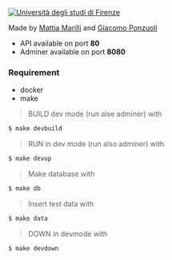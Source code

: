 
[![Università degli studi di Firenze](https://i.imgur.com/1NmBfH0.png)](https://ingegneria.unifi.it)

Made by [Mattia Marilli](https://github.com/mattiamarilli) and [Giacomo Ponzuoli](https://github.com/jackponzo)

 - API available on port **80**
 - Adminer available on port **8080**

### Requirement
 - docker 
 - make

> BUILD dev mode (run alse adminer) with
```sh
$ make devbuild
```
> RUN in dev mode (run also adminer) with
```sh
$ make devup
```
> Make database with
```sh
$ make db
```
> Insert test data with
```sh
$ make data
```
> DOWN in devmode with
```sh
$ make devdown
```
